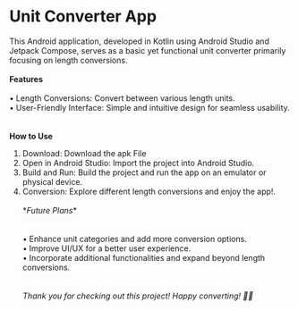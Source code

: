 # **Unit Converter App**

This Android application, developed in Kotlin using Android Studio and Jetpack Compose, serves as a basic yet functional unit converter primarily focusing on length conversions.
\
\
**Features**
\
\
•	Length Conversions: Convert between various length units.\
•	User-Friendly Interface: Simple and intuitive design for seamless usability.\
\
\
**How to Use**
1.	Download: Download the apk File 
2.	Open in Android Studio: Import the project into Android Studio.
3.	Build and Run: Build the project and run the app on an emulator or physical device.
4.	Conversion: Explore different length conversions and enjoy the app!.
\
\
\**Future Plans**\
\
\
•	Enhance unit categories and add more conversion options.\
•	Improve UI/UX for a better user experience.\
•	Incorporate additional functionalities and expand beyond length conversions.\
\
\
*Thank you for checking out this project! Happy converting! 📱✨*
